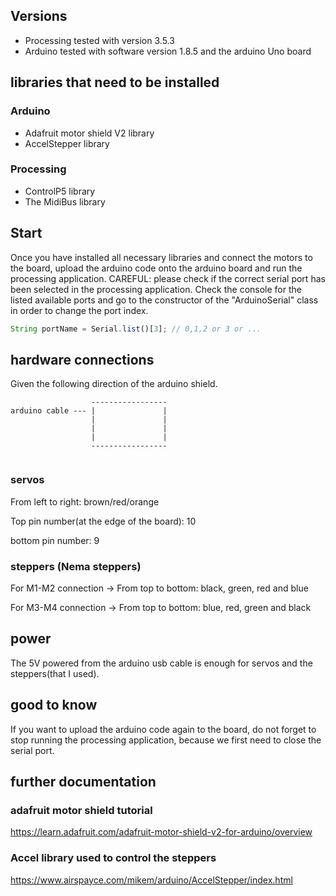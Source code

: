 ## Versions
- Processing tested with version 3.5.3
- Arduino tested with software version 1.8.5 and the arduino Uno board

## libraries that need to be installed
### Arduino
- Adafruit motor shield V2 library
- AccelStepper library

### Processing
- ControlP5 library
- The MidiBus library

## Start
Once you have installed all necessary libraries and connect the motors to the board, upload the arduino code onto the arduino board and run the processing application.
CAREFUL: please check if the correct serial port has been selected in the processing application. Check the console for the listed available ports and go to the constructor of the "ArduinoSerial" class in order to change the port index. 

``` javascript
String portName = Serial.list()[3]; // 0,1,2 or 3 or ...
```

## hardware connections

Given the following direction of the arduino shield.
``` 
				  -----------------
arduino cable --- |				  |
				  |				  |
				  |				  |
				  |				  |
				  -----------------
	
```
### servos
From left to right: brown/red/orange

Top pin number(at the edge of the board): 10

bottom pin number: 9

### steppers (Nema steppers)

For M1-M2 connection -> From top to bottom: black, green, red and blue

For M3-M4 connection -> From top to bottom: blue, red, green and black

## power
The 5V powered from the arduino usb cable is enough for servos and the steppers(that I used).

## good to know
If you want to upload the arduino code again to the board, do not forget to stop running the processing application, because we first need to close the serial port.

## further documentation
### adafruit motor shield tutorial
https://learn.adafruit.com/adafruit-motor-shield-v2-for-arduino/overview

### Accel library used to control the steppers
https://www.airspayce.com/mikem/arduino/AccelStepper/index.html
